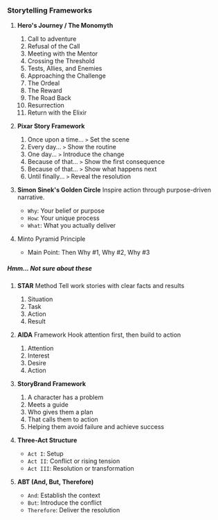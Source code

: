 ### Storytelling Frameworks

1. **Hero's Journey / The Monomyth**
    1. Call to adventure
    1. Refusal of the Call
    1. Meeting with the Mentor
    1. Crossing the Threshold
    1. Tests, Allies, and Enemies
    1. Approaching the Challenge
    1. The Ordeal
    1. The Reward
    1. The Road Back
    1. Resurrection
    1. Return with the Elixir

1. **Pixar Story Framework**
    1. Once upon a time... `>` Set the scene
    1. Every day... `>` Show the routine
    1. One day... `>` Introduce the change
    1. Because of that... `>` Show the first consequence
    1. Because of that... `>` Show what happens next
    1. Until finally... `>` Reveal the resolution

1. **Simon Sinek's Golden Circle**
Inspire action through purpose-driven narrative.
    - `Why`: Your belief or purpose
    - `How`: Your unique process
    - `What`: What you actually deliver

1. Minto Pyramid Principle
    - Main Point: Then Why #1, Why #2, Why #3

##### Hmm... Not sure about these
1. **STAR** Method
Tell work stories with clear facts and results
    1. Situation
    1. Task
    1. Action
    1. Result

1. **AIDA** Framework
Hook attention first, then build to action
    1. Attention
    1. Interest
    1. Desire
    1. Action

1. **StoryBrand Framework**
    1. A character has a problem
    1. Meets a guide
    1. Who gives them a plan
    1. That calls them to action
    1. Helping them avoid failure and achieve success

1. **Three-Act Structure**
    - `Act I`: Setup
    - `Act II`: Conflict or rising tension
    - `Act III`: Resolution or transformation

1. **ABT (And, But, Therefore)**
    - `And`: Establish the context
    - `But`: Introduce the conflict
    - `Therefore`: Deliver the resolution
